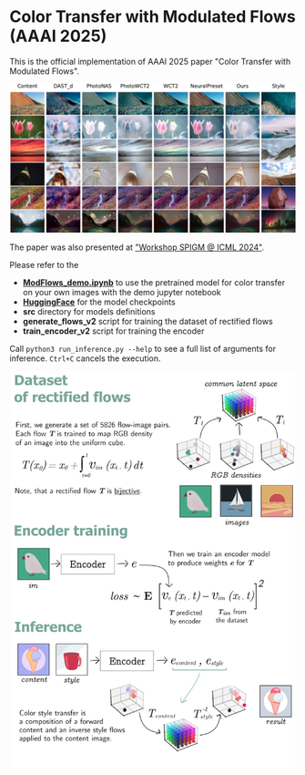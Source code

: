 # Color Transfer with Modulated Flows (AAAI 2025)

This is the official implementation of AAAI 2025 paper "Color Transfer with Modulated Flows". 

<p align="center">
     <img src="./img/results_unsplash.png" style="width: 1000px"/>
</p>

The paper was also presented at ["Workshop SPIGM @ ICML 2024"](https://openreview.net/forum?id=Lztt4WVusu).

Please refer to the
- <strong>[ModFlows_demo.ipynb](https://github.com/maria-larchenko/modflows/blob/main/ModFlows_demo.ipynb)</strong> to use the pretrained model for color transfer on your own images with the demo jupyter notebook
- <strong>[HuggingFace](https://huggingface.co/MariaLarchenko/modflows_color_encoder)</strong> for the model checkpoints
- <strong>src</strong> directory for models definitions
- <strong>generate_flows_v2</strong> script for training the dataset of rectified flows
- <strong>train_encoder_v2</strong> script for training the encoder

Call `python3 run_inference.py --help` to see a full list of arguments for inference.
`Ctrl+C` cancels the execution.

<p align="center">
     <img src="./img/SPIGM_visual_abstract.png" style="width: 500px"/>
</p>
